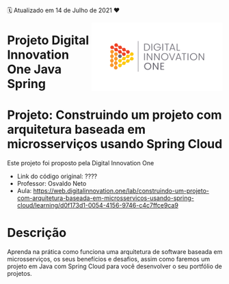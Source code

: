 :spiral_calendar: Atualizado em 14 de Julho de 2021 :heart:

<img align="right" alt="GIF" height="160px" src="https://github.com/rdeconti/rdeconti-resources/blob/main/Digital%20Innovation%20One%20-%20Logotipo.png" />

# Projeto Digital Innovation One Java Spring
# Projeto: Construindo um projeto com arquitetura baseada em microsserviços usando Spring Cloud
Este projeto foi proposto pela Digital Innovation One 
- Link do código original: ????
- Professor: Osvaldo Neto
- Aula: https://web.digitalinnovation.one/lab/construindo-um-projeto-com-arquitetura-baseada-em-microsservicos-usando-spring-cloud/learning/d0f173d1-0054-4156-9746-c4c7ffce9ca9

# Descrição
Aprenda na prática como funciona uma arquitetura de software baseada em microsserviços, os seus benefícios e desafios, assim como faremos um projeto em Java com Spring Cloud para você desenvolver o seu portfólio de projetos.
